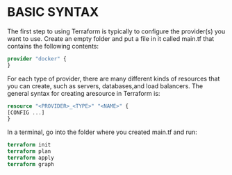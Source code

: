 # BASIC SYNTAX

The first step to using Terraform is typically to configure the provider(s) you want to use. Create an empty folder and put a file in it called main.tf that contains the following contents:

```tf
provider "docker" {
}
```
For each type of provider, there are many different kinds of resources that you can create, such as servers, databases,and load balancers. The general syntax for creating aresource in Terraform is:

```tf
resource "<PROVIDER>_<TYPE>" "<NAME>" {  
[CONFIG ...]  
}
```

In a terminal, go into the folder where you created main.tf and run:
```tf 
terraform init
terraform plan
terraform apply
terraform graph
```





